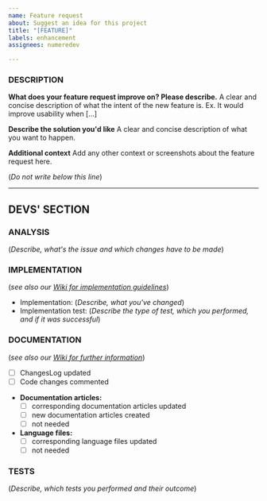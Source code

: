 ```yaml
---
name: Feature request
about: Suggest an idea for this project
title: "[FEATURE]"
labels: enhancement
assignees: numeredev

---
```


### DESCRIPTION
**What does your feature request improve on? Please describe.**
A clear and concise description of what the intent of the new feature is. Ex. It would improve usability when [...]

**Describe the solution you'd like**
A clear and concise description of what you want to happen.

**Additional context**
Add any other context or screenshots about the feature request here.

(*Do not write below this line*)

-----------------------------------------------------
## DEVS' SECTION
### ANALYSIS
(*Describe, what's the issue and which changes have to be made*)

### IMPLEMENTATION
(*see also our [Wiki for implementation guidelines](https://github.com/numeredev/NumeRe/wiki/HowTo:-Contribute-Code)*)
* Implementation: (*Describe, what you've changed*) 
* Implementation test: (*Describe the type of test, which you performed, and if it was successful*)

### DOCUMENTATION
(*see also our [Wiki for further information](https://github.com/numeredev/NumeRe/wiki/HowTo:-Create-Language-Strings)*)
* [ ] ChangesLog updated
* [ ] Code changes commented
* **Documentation articles:**
    * [ ] corresponding documentation articles updated
    * [ ] new documentation articles created
    * [ ] not needed
* **Language files:**
    * [ ] corresponding language files updated
    * [ ] not needed

### TESTS
(*Describe, which tests you performed and their outcome*)
